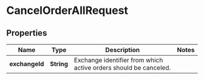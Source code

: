 

# CancelOrderAllRequest

## Properties

Name | Type | Description | Notes
------------ | ------------- | ------------- | -------------
**exchangeId** | **String** | Exchange identifier from which active orders should be canceled. | 




